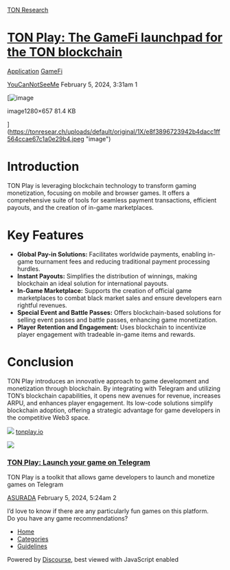 [TON Research](/)

# [TON Play: The GameFi launchpad for the TON blockchain](/t/ton-play-the-gamefi-launchpad-for-the-ton-blockchain/243)

[Application](/c/application/gamefi/35)  [GameFi](/c/application/gamefi/35) 

    

[YouCanNotSeeMe](https://tonresear.ch/u/YouCanNotSeeMe)   February 5, 2024, 3:31am  1

[![image](https://tonresear.ch/uploads/default/optimized/1X/e8f3896723942b4dacc1ff564ccae67c1a0e29b4_2_690x354.jpeg)

image1280×657 81.4 KB

](https://tonresear.ch/uploads/default/original/1X/e8f3896723942b4dacc1ff564ccae67c1a0e29b4.jpeg "image")

# [](#introduction-1)Introduction

TON Play is leveraging blockchain technology to transform gaming monetization, focusing on mobile and browser games. It offers a comprehensive suite of tools for seamless payment transactions, efficient payouts, and the creation of in-game marketplaces.

# [](#key-features-2)Key Features

*   **Global Pay-in Solutions:** Facilitates worldwide payments, enabling in-game tournament fees and reducing traditional payment processing hurdles.
*   **Instant Payouts:** Simplifies the distribution of winnings, making blockchain an ideal solution for international payouts.
*   **In-Game Marketplace:** Supports the creation of official game marketplaces to combat black market sales and ensure developers earn rightful revenues.
*   **Special Event and Battle Passes:** Offers blockchain-based solutions for selling event passes and battle passes, enhancing game monetization.
*   **Player Retention and Engagement:** Uses blockchain to incentivize player engagement with tradeable in-game items and rewards.

# [](#conclusion-3)Conclusion

TON Play introduces an innovative approach to game development and monetization through blockchain. By integrating with Telegram and utilizing TON’s blockchain capabilities, it opens new avenues for revenue, increases ARPU, and enhances player engagement. Its low-code solutions simplify blockchain adoption, offering a strategic advantage for game developers in the competitive Web3 space.

![](https://tonplay.io/assets/images/logo.svg) [tonplay.io](https://tonplay.io/)

![](https://tonresear.ch/uploads/default/optimized/1X/7fd52366f0d9ceeff0b93dbb888a406126bb381d_2_690x359.webp)

### [TON Play: Launch your game on Telegram](https://tonplay.io/)

TON Play is a toolkit that allows game developers to launch and monetize games on Telegram

 

[ASURADA](https://tonresear.ch/u/ASURADA) February 5, 2024, 5:24am  2

I’d love to know if there are any particularly fun games on this platform.  
Do you have any game recommendations?

 

*   [Home](/)
*   [Categories](/categories)
*   [Guidelines](/guidelines)

Powered by [Discourse](https://www.discourse.org), best viewed with JavaScript enabled